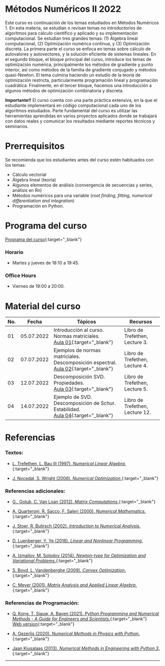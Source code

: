 # Métodos Numéricos II 2022

Este curso es continuación de los temas estudiados en Métodos Numéricos 1. En esta materia, se estudian o revisan temas no introductorios de algoritmos para cálculo científico y aplicado y su implementación computacional. Se estudian tres grandes temas: (1) Álgebra lineal computacional, (2) Optimización numérica continua, y (3) Optimización discreta. La primera parte el curso se enfoca en temas sobre cálculo de autovalores y autovectores, y la solución eficiente de sistemas lineales. En el segundo bloque, el bloque principal del curso, introduce los temas de optimización numérica, principalmente los métodos de gradiente y punto interior, así como métodos de la familia de gradiente conjugado y métodos quasi-Newton. El tema culmina haciendo un estudio de la teoría de optimización restricta, particularmente programación lineal y programación cuadrática. Finalmente, en el tercer bloque, hacemos una introducción a algunos métodos de optimización combinatoria y discreta. 

**Importante!!** El curso cuenta con una parte práctica extensiva, en la que el estudiante implementará en código computacional cada uno de los algoritmos estudiados. Parte fundamental del curso es utilizar las herramientas aprendidas en varios proyectos aplicados donde se trabajará con datos reales y comunicar los resultados mediante reportes técnicos y seminarios.


# Prerrequisitos

Se recomienda que los estudiantes antes del curso estén habituados con los temas:
* Cálculo vectorial
* Álgebra lineal (teoría)
* Algunos elementos de análisis (convergencia de secuencias y series, análisis en Rn)
* Métodos numéricos para una variable (*root finding*, *fitting*, *numerical differentiation and integration*)
* Programación en Python.


# Programa del curso
<div id='id-programa'/>

[Programa del curso](programa/Programa-opt2022.pdf){:target="_blank"}

### Horario
<div id='id-horario'/>

* Martes y jueves de 18:10 a 19:45.

### Office Hours
<div id='id-office'/>

* Viernes de 19:00 a 20:00.


# Material del curso
<div id='id-material'/>

  **No.**  | **Fecha**    | **Tópicos**                                                                   | **Recursos**
  -------- | ------------ | ----------------------------------------------------------------------------- |  -------------------------------------
  01       | 05.07.2022   | Introducción al curso. Normas matriciales. <br/> [Aula 01](aulas/Aula01.pdf){:target="_blank"} | Libro de Trefethen, Lecture 3.
  02       | 07.07.2022   | Ejemplos de normas matriciales. Descomposición espectral. <br/> [Aula 02](aulas/Aula02.pdf){:target="_blank"} | Libro de Trefethen, Lecture 4.
  03       | 12.07.2022   | Descomposición SVD. Propiedades. <br/> [Aula 03](aulas/Aula03.pdf){:target="_blank"} | Libro de Trefethen, Lecture 5.
  04       | 14.07.2022   | Ejemplo de SVD. Descomposición de Schur. Estabilidad. <br/> [Aula 04](aulas/Aula03.pdf){:target="_blank"} | Libro de Trefethen, Lecture 12.
  
  
# Referencias
<div id='id-ref'/>

### Textos:

* [L. Trefethen, L. Bau III (1997). *Numerical Linear Algebra*.](http://library.lol/main/079EA6C3FD8CDF23B0C2ACD901CA9A26){:target="_blank"}

* [J. Nocedal, S. Wright (2006). *Numerical Optimization*.](http://library.lol/main/7016B74CFE6DC64C75864322EE4AA081){:target="_blank"}


### Referencias adicionales:

* [G.. Golub, C. Van Loan (2012). *Matrix Computations*.](http://library.lol/main/72562A3A733C2E842BE163CA97D0FA7A){:target="_blank"}

* [A. Quarteroni, R. Sacco, F. Saleri (2000). *Numerical Mathematics*.](http://library.lol/main/7D136BC80ECBF0BA65798EC129FCCAF4){:target="_blank"}

* [J. Stoer, R. Bulirsch (2002). *Introduction to Numerical Analysis*.](http://library.lol/main/04B36CA585EB49F5FDED7479823F2B50){:target="_blank"}

* [D. Luenberger, Y. Ye (2016). *Linear and Nonlinear Programming*.](http://library.lol/main/EB915E0FDCC8D3BA222B37C9A3DD6B4F){:target="_blank"}

* [A. Izmailov, M. Solodov (2014). *Newton-type for Optimization and Variational Problems*.](http://library.lol/main/C8C3ED2461D9C8C2608595B223ABDD91){:target="_blank"}

* [S. Boyd, L. Vandenberghe (2009). *Convex Optimization*.](http://library.lol/main/A9A5D9C3CA105DB0F41AF39A6C89706C){:target="_blank"}

* [C. Meyer (2001). *Matrix Analysis and Applied Linear Algebra*.](http://library.lol/main/7EF368F2EA42EB4E48F09EA438C1822E){:target="_blank"}


### Referencias de Programación:

* [Q. Kong, T. Siauw, A. Bayen (2021). *Python Programming and Numerical Methods - A Guide for Engineers and Scientists*.](http://library.lol/main/C243E02353CAB4D3A26F4DBD0527E133){:target="_blank"} <br/>
  [Web version](https://pythonnumericalmethods.berkeley.edu/notebooks/Index.html){:target="_blank"}

* [A. Gezerlis (2020). *Numerical Methods in Physics with Python*.](http://library.lol/main/16158CCB54986445C6EC84980B58DB7E){:target="_blank"}

* [Jaan Kiusalaas (2013). *Numerical Methods in Engineering with Python 3*.](http://library.lol/main/8F89791F3C9338F2E23EEC2C7BF5403B){:target="_blank"}

---
